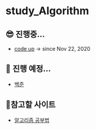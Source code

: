 # study_Algorithm

## 😎 진행중...      
- <a href="https://codeup.kr/problemset.php"> code up</a> -> since Nov 22, 2020     

## 🤩 진행 예정...
- <a href="https://www.acmicpc.net/problemset"> 백준</a>
      
## 🧐참고할 사이트   
- <a href="https://gmlwjd9405.github.io/2018/05/14/how-to-study-algorithms.html">알고리즘 공부법</a>
